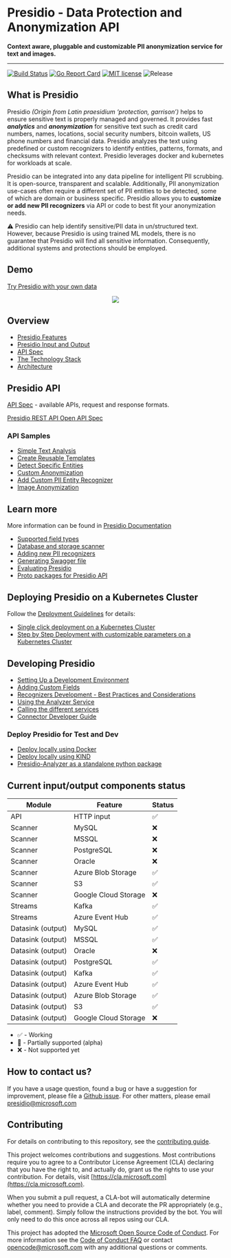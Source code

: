 # Presidio - Data Protection and Anonymization API

**Context aware, pluggable and customizable PII anonymization service for text and images.**

---

[![Build Status](https://dev.azure.com/csedevil/Presidio/_apis/build/status/Presidio-CI/Presidio-CI?branchName=master&jobName=BuildAndPushPresidioMaster)](https://dev.azure.com/csedevil/Presidio/_build/latest?definitionId=129&branchName=master)
[![Go Report Card](https://goreportcard.com/badge/github.com/Microsoft/presidio)](https://goreportcard.com/report/github.com/Microsoft/presidio)
[![MIT license](https://img.shields.io/badge/license-MIT-brightgreen.svg)](http://opensource.org/licenses/MIT)
![Release](https://img.shields.io/github/release/Microsoft/presidio.svg)

## What is Presidio

Presidio _(Origin from Latin praesidium ‘protection, garrison’)_ helps to ensure sensitive text is properly managed and governed. It provides fast **_analytics_** and **_anonymization_** for sensitive text such as credit card numbers, names, locations, social security numbers, bitcoin wallets, US phone numbers and financial data.
Presidio analyzes the text using predefined or custom recognizers to identify entities, patterns, formats, and checksums with relevant context. Presidio leverages docker and kubernetes for workloads at scale.

Presidio can be integrated into any data pipeline for intelligent PII scrubbing. It is open-source, transparent and scalable. Additionally, PII anonymization use-cases often require a different set of PII entities to be detected, some of which are domain or business specific. Presidio allows you to **customize or add new PII recognizers** via API or code to best fit your anonymization needs.

:warning: Presidio can help identify sensitive/PII data in un/structured text. However, because Presidio is using trained ML models, there is no guarantee that Presidio will find all sensitive information. Consequently, additional systems and protections should be employed.

## Demo

[Try Presidio with your own data](https://aka.ms/presidio-demo)

<p align="center">
  <kbd>  
  <img width="-100" height="-50" src="docs/assets/presidio_gif.gif">
  </kbd>
</p>

## Overview

- [Presidio Features](docs/overview.md#features)
- [Presidio Input and Output](docs/overview.md#input-and-output)
- [API Spec](presidio-api/cmd/presidio-api/docs/readme.md)
- [The Technology Stack](docs/overview.md#the-technology-stack)
- [Architecture](docs/design.md)

## Presidio API

[API Spec](presidio-api/cmd/presidio-api/docs/readme.md) - available APIs, request and response formats.

[Presidio REST API Open API Spec](https://editor.swagger.io/?url=https://raw.githubusercontent.com/microsoft/presidio/master/presidio-api/cmd/presidio-api/docs/swagger.yaml)

### API Samples

- [Simple Text Analysis](docs/samples.md/#simple-text-analysis)
- [Create Reusable Templates](docs/samples.md/#create-reusable-templates)
- [Detect Specific Entities](docs/samples.md/#detect-specific-entities)
- [Custom Anonymization](docs/samples.md/#custom-anonymization)
- [Add Custom PII Entity Recognizer](docs/samples.md/#add-custom-pii-entity-recognizer)
- [Image Anonymization](docs/samples.md/#image-anonymization)

## Learn more

More information can be found in [Presidio Documentation](https://microsoft.github.io/presidio/)

- [Supported field types](docs/field_types.md)
- [Database and storage scanner](docs/tutorial_scheduler.md)
- [Adding new PII recognizers](docs/custom_fields.md)
- [Generating Swagger file](presidio-api/cmd/presidio-api/docs/readme.md)
- [Evaluating Presidio](https://github.com/microsoft/presidio-research)
- [Proto packages for Presidio API](https://github.com/microsoft/presidio-genproto)

## Deploying Presidio on a Kubernetes Cluster

Follow the [Deployment Guidelines](docs/deploy.md) for details:

- [Single click deployment on a Kubernetes Cluster](docs/deploy.md#single-click-deployment)
- [Step by Step Deployment with customizable parameters on a Kubernetes Cluster](docs/deploy.md#step-by-step-deployment-with-customizable-parameters)

## Developing Presidio

- [Setting Up a Development Environment](docs/development.md)
- [Adding Custom Fields](docs/custom_fields.md)
- [Recognizers Development - Best Practices and Considerations](docs/developing_recognizers.md)
- [Using the Analyzer Service](docs/tutorial_analyzer.md)
- [Calling the different services](docs/tutorial_service.md)
- [Connector Developer Guide](docs/tutorial_connector.md)

### Deploy Presidio for Test and Dev

- [Deploy locally using Docker](docs/deploy.md#the-easy-way-with-docker)
- [Deploy locally using KIND](docs/deploy.md#deploy-locally-with-kind)
- [Presidio-Analyzer as a standalone python package](docs/deploy.md#install-presidio-analyzer-as-a-python-package)

## Current input/output components status

| Module            | Feature              | Status             |
| ----------------- | -------------------- | ------------------ |
| API               | HTTP input           | :white_check_mark: |
| Scanner           | MySQL                | :x:                |
| Scanner           | MSSQL                | :x:                |
| Scanner           | PostgreSQL           | :x:                |
| Scanner           | Oracle               | :x:                |
| Scanner           | Azure Blob Storage   | :white_check_mark: |
| Scanner           | S3                   | :white_check_mark: |
| Scanner           | Google Cloud Storage | :x:                |
| Streams           | Kafka                | :white_check_mark: |
| Streams           | Azure Event Hub      | :white_check_mark: |
| Datasink (output) | MySQL                | :white_check_mark: |
| Datasink (output) | MSSQL                | :white_check_mark: |
| Datasink (output) | Oracle               | :x:                |
| Datasink (output) | PostgreSQL           | :white_check_mark: |
| Datasink (output) | Kafka                | :white_check_mark: |
| Datasink (output) | Azure Event Hub      | :white_check_mark: |
| Datasink (output) | Azure Blob Storage   | :white_check_mark: |
| Datasink (output) | S3                   | :white_check_mark: |
| Datasink (output) | Google Cloud Storage | :x:                |

- :white_check_mark: - Working
- :large_orange_diamond: - Partially supported (alpha)
- :x: - Not supported yet

## How to contact us?

If you have a usage question, found a bug or have a suggestion for improvement, please file a [Github issue](https://github.com/microsoft/presidio/issues).
For other matters, please email presidio@microsoft.com

## Contributing

For details on contributing to this repository, see the [contributing guide](CONTRIBUTING.md).

This project welcomes contributions and suggestions. Most contributions require you to agree to a
Contributor License Agreement (CLA) declaring that you have the right to, and actually do, grant us
the rights to use your contribution. For details, visit [https://cla.microsoft.com](https://cla.microsoft.com).

When you submit a pull request, a CLA-bot will automatically determine whether you need to provide
a CLA and decorate the PR appropriately (e.g., label, comment). Simply follow the instructions
provided by the bot. You will only need to do this once across all repos using our CLA.

This project has adopted the [Microsoft Open Source Code of Conduct](https://opensource.microsoft.com/codeofconduct/).
For more information see the [Code of Conduct FAQ](https://opensource.microsoft.com/codeofconduct/faq/) or
contact [opencode@microsoft.com](mailto:opencode@microsoft.com) with any additional questions or comments.
